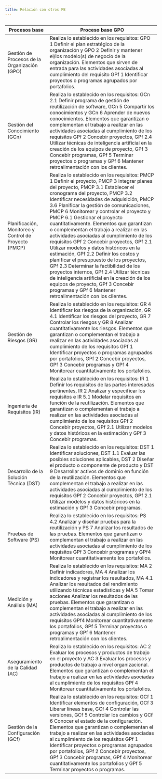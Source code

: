 ```yaml
---
title: Relación con otros PB
---
```


## 
| Procesos base       | Proceso base GPO  | 
|---------------------|-------------------|
|Gestión de Procesos de la Organización (GPO)|Realiza lo establecido en los requisitos: GPO 1 Definir el plan estratégico de la organización y GPO 2 Definir y mantener el/los modelo(s) de negocio de la organización. Elementos que sirven de entrada para las actividades asociadas al cumplimiento del requisito GPf 1 Identificar proyectos o programas agrupados por portafolios.|
|Gestión del Conocimiento (GCn)|Realiza lo establecido en los requisitos: GCn 2.1 Definir programa de gestión de reutilización de software, GCn 5 Compartir los conocimientos y GCn 6 Aprender de nuevos conocimientos. Elementos que garantizan o complementan el trabajo a realizar en las actividades asociadas al cumplimiento de los requisitos GPf 2 Concebir proyectos, GPf 2.4 Utilizar técnicas de inteligencia artificial en la creación de los equipos de proyecto, GPf 3 Concebir programas, GPf 5 Terminar proyectos o programas y GPf 6 Mantener retroalimentación con los clientes.|
|Planificación, Monitoreo y Control de Proyecto (PMCP)|Realiza lo establecido en los requisitos: PMCP 1 Definir el proyecto, PMCP 3 Integrar planes del proyecto, PMCP 3.1 Establecer el cronograma del proyecto, PMCP 3.2 Identificar necesidades de adquisición, PMCP 3.6 Planificar la gestión de comunicaciones, PMCP 6 Monitorear y controlar el proyecto y PMCP 6.1 Gestionar el proyecto cuantitativamente. Elementos que garantizan o complementan el trabajo a realizar en las actividades asociadas al cumplimiento de los requisitos GPf 2 Concebir proyectos, GPf 2.1 Utilizar modelos y datos históricos en la estimación, GPf 2.2 Definir los costos y planificar el presupuesto de los proyectos, GPf 2.3 Determinar la factibilidad de los proyectos internos, GPf 2.4 Utilizar técnicas de inteligencia artificial en la creación de los equipos de proyecto, GPf 3 Concebir programas y GPf 6 Mantener retroalimentación con los clientes.|
|Gestión de Riesgos (GR)|Realiza lo establecido en los requisitos: GR 4 Identificar los riesgos de la organización, GR 4.1 Identificar los riesgos del proyecto, GR 7 Controlar los riesgos y GR 8 Analizar cuantitativamente los riesgos. Elementos que garantizan o complementan el trabajo a realizar en las actividades asociadas al cumplimiento de los requisitos GPf 1 Identificar proyectos o programas agrupados por portafolios, GPf 2 Concebir proyectos, GPf 3 Concebir programas y GPf 4 Monitorear cuantitativamente los portafolios.|
|Ingeniería de Requisitos (IR)|Realiza lo establecido en los requisitos: IR 1 Definir los requisitos de las partes interesadas pertinentes, IR 2 Analizar y especificar los requisitos e IR 5.1 Modelar requisitos en función de la reutilización. Elementos que garantizan o complementan el trabajo a realizar en las actividades asociadas al cumplimiento de los requisitos GPf 2 Concebir proyectos, GPf 2.1 Utilizar modelos y datos históricos en la estimación y GPf 3 Concebir programas.|
|Desarrollo de la Solución Técnica (DST)|Realiza lo establecido en los requisitos: DST 1 Identificar soluciones, DST 1.1 Evaluar las posibles soluciones aplicables, DST 2 Diseñar el producto o componente de producto y DST 9 Desarrollar activos de dominio en función de la reutilización. Elementos que complementan el trabajo a realizar en las actividades asociadas al cumplimiento de los requisitos GPf 2 Concebir proyectos, GPf 2.1 Utilizar modelos y datos históricos en la estimación y GPf 3 Concebir programas.|
|Pruebas de Software (PS)|Realiza lo establecido en los requisitos: PS 4.2 Analizar y diseñar pruebas para la reutilización y PS 7 Analizar los resultados de las pruebas. Elementos que garantizan o complementan el trabajo a realizar en las actividades asociadas al cumplimiento de los requisitos GPf 3 Concebir programas y GPf4 Monitorear cuantitativamente los portafolios.|
|Medición y Análisis (MA)|Realiza lo establecido en los requisitos: MA 2 Definir indicadores, MA 4 Analizar los indicadores y registrar los resultados, MA 4.1 Analizar los resultados del rendimiento utilizando técnicas estadísticas y MA 5 Tomar acciones Analizar los resultados de las pruebas. Elementos que garantizan o complementan el trabajo a realizar en las actividades asociadas al cumplimiento de los requisitos GPf4 Monitorear cuantitativamente los portafolios, GPf 5 Terminar proyectos o programas y GPf 6 Mantener retroalimentación con los clientes.|
|Aseguramiento de la Calidad (AC)|Realiza lo establecido en los requisitos: AC 2 Evaluar los procesos y productos de trabajo en el proyecto y AC 3 Evaluar los procesos y productos de trabajo a nivel organizacional. Elementos que garantizan o complementan el trabajo a realizar en las actividades asociadas al cumplimiento de los requisitos GPf 4 Monitorear cuantitativamente los portafolios.|
|Gestión de la Configuración (GCf)|Realiza lo establecido en los requisitos: GCf 1 Identificar elementos de configuración, GCf 3 Liberar líneas base, GCf 4 Controlar las versiones, GCf 5 Controlar los cambios y GCf 6 Conocer el estado de la configuración. Elementos que garantizan o complementan el trabajo a realizar en las actividades asociadas al cumplimiento de los requisitos GPf 1 Identificar proyectos o programas agrupados por portafolios, GPf 2 Concebir proyectos, GPf 3 Concebir programas, GPf 4 Monitorear cuantitativamente los portafolios y GPf 5 Terminar proyectos o programas.|